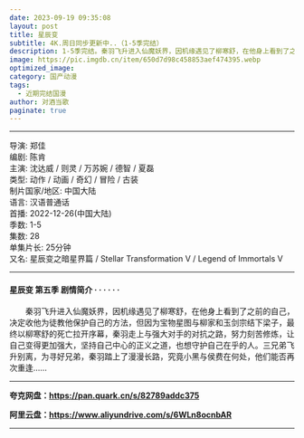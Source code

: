 ```yaml
---
date: 2023-09-19 09:35:08
layout: post
title: 星辰变
subtitle: 4K.周日同步更新中..（1-5季完结）
description: 1-5季完结。秦羽飞升进入仙魔妖界，因机缘遇见了柳寒舒，在他身上看到了之前的自己，决定收他为徒教他保护自己的方法，但因为宝物星图与柳家和玉剑宗结下梁子，最终以柳寒舒的死亡拉开序幕，秦羽走上与强大对手的对抗之路，努力刻苦修炼，让自己变得更加强大...
image: https://pic.imgdb.cn/item/650d7d98c458853aef474395.webp
optimized_image: 
category: 国产动漫
tags:
  - 近期完结国漫
author: 对酒当歌
paginate: true
---
```


---

导演: 郑佳  
编剧: 陈肯  
主演: 沈达威 / 则灵 / 万苏婉 / 德智 / 夏磊  
类型: 动作 / 动画 / 奇幻 / 冒险 / 古装  
制片国家/地区: 中国大陆  
语言: 汉语普通话  
首播: 2022-12-26(中国大陆)  
季数: 1-5  
集数: 28  
单集片长: 25分钟  
又名: 星辰变之暗星界篇 / Stellar Transformation Ⅴ / Legend of Immortals Ⅴ  

---

#### 星辰变 第五季 剧情简介 · · · · · ·

　　秦羽飞升进入仙魔妖界，因机缘遇见了柳寒舒，在他身上看到了之前的自己，决定收他为徒教他保护自己的方法，但因为宝物星图与柳家和玉剑宗结下梁子，最终以柳寒舒的死亡拉开序幕，秦羽走上与强大对手的对抗之路，努力刻苦修炼，让自己变得更加强大，坚持自己中心的正义之道，也想守护自己在乎的人。三兄弟飞升别离，为寻好兄弟，秦羽踏上了漫漫长路，究竟小黑与侯费在何处，他们能否再次重逢……

---

**夸克网盘：<https://pan.quark.cn/s/82789addc375>**

**阿里云盘：<https://www.aliyundrive.com/s/6WLn8ocnbAR>**

---
